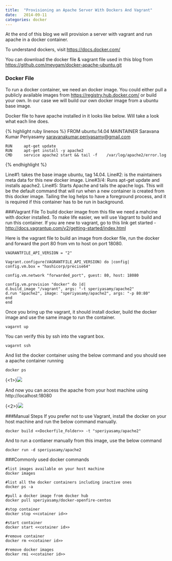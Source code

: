 ```yaml
---
title:  "Provisioning an Apache Server With Dockers And Vagrant"
date:   2014-09-11
categories: docker
---
```

At the end of this blog we will provision a server with vagrant and run apache in a docker container.

To understand dockers, visit https://docs.docker.com/

You can download the docker file & vagrant file used in this blog from https://github.com/meygam/docker-apache-ubuntu.git

### Docker File
To run a docker container, we need an docker image. You could either pull a publicly available images from https://registry.hub.docker.com/ or build your own. In our case we will build our own docker image from a ubuntu base image.

Docker file to have apache installed in it looks like below. Will take a look what each line does.

{% highlight ruby linenos %}
	FROM    ubuntu:14.04
	MAINTAINER Saravana Kumar Periyasamy <saravanakumar.periyasamy@gmail.com>

	RUN     apt-get update
	RUN     apt-get install -y apache2
	CMD     service apache2 start && tail -f 	/var/log/apache2/error.log
{% endhighlight %}

Line#1: takes the base image ubuntu, tag 14.04.
Line#2: is the maintainers meta data for this new docker image.
Line#3/4: Runs apt-get update and installs apache2.
Line#5: Starts Apache and tails the apache logs. This will be the default command that will run when a new container is created from this docker image. Tailing the log helps to have a foreground process, and it is required if this container has to be run in background.

###Vagrant File
To build docker image from this file we need a mahcine with docker installed. To make life easier, we will use Vagrant to build and run this container. If you are new to vagrant, go to this link get started - http://docs.vagrantup.com/v2/getting-started/index.html

Here is the vagrant file to build an image from docker file, run the docker and forward the port 80 from vm to host on port 18080.

	VAGRANTFILE_API_VERSION = "2"

	Vagrant.configure(VAGRANTFILE_API_VERSION) do |config|
  	config.vm.box = "hashicorp/precise64"

  	config.vm.network "forwarded_port", guest: 80, host: 18080

  	config.vm.provision "docker" do |d|
    d.build_image "/vagrant", args: "-t speriyasamy/apache2"
    d.run "apache2", image: "speriyasamy/apache2", args: "-p 80:80"
  	end
	end

Once you bring up the vagrant, it should install docker, build the docker image and use the same image to run the container.

	vagarnt up

You can verify this by ssh into the vagrant box.

	vagarnt ssh

And list the docker container using the below command and you should see a apache container running

	docker ps
    
{<1>}![](/content/images/2014/Sep/Untitled.png)

And now you can access the apache from your host machine using http://localhost:18080

{<2>}![](/content/images/2014/Sep/Untitled-1.png)



###Manual Steps
If you prefer not to use Vagrant, install the docker on your host machine and run the below command manually.

	docker build <<Dockerfile_Folder>> -t "speriyasamy/apache2"

And to run a contianer manually from this image, use the below command

	docker run -d speriyasamy/apache2
    
###Commonly used docker commands

	#list images available on your host machine 
	docker images
    
    #list all the docker containers including inactive ones
    docker ps -a
    
    #pull a docker image from docker hub
    docker pull speriyasamy/docker-openfire-centos
    
    #stop container
    docker stop <<cotainer id>>
    
    #start container
    docker start <<cotainer id>>
    
    #remove container
    docker rm <<cotainer id>>
    
    #remove docker images
    docker rmi <<cotainer id>>
    
